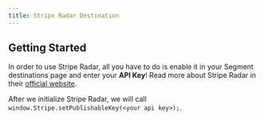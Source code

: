 ```yaml
---
title: Stripe Radar Destination
---
```


## Getting Started

In order to use Stripe Radar, all you have to do is enable it in your Segment destinations page and enter your **API Key**! Read more about Stripe Radar in their [official website](https://stripe.com/radar).

After we initialize Stripe Radar, we will call `window.Stripe.setPublishableKey(<your api key>);`.
